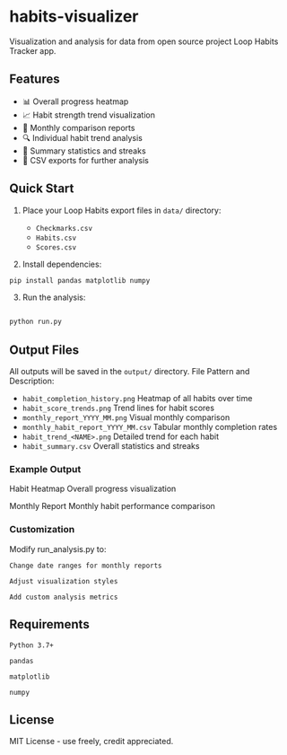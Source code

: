 # habits-visualizer

Visualization and analysis for data from open source project Loop Habits Tracker app.

## Features

- 📊 Overall progress heatmap
- 📈 Habit strength trend visualization
- 📅 Monthly comparison reports
- 🔍 Individual habit trend analysis
- 📝 Summary statistics and streaks
- 💾 CSV exports for further analysis

## Quick Start

1. Place your Loop Habits export files in `data/` directory:
   - `Checkmarks.csv`
   - `Habits.csv`
   - `Scores.csv`

2. Install dependencies:

```bash
pip install pandas matplotlib numpy
```  

3. Run the analysis:

```bash

python run.py
```

## Output Files

All outputs will be saved in the `output/` directory.
File Pattern and Description:

- `habit_completion_history.png` Heatmap of all habits over time
- `habit_score_trends.png` Trend lines for habit scores
- `monthly_report_YYYY_MM.png` Visual monthly comparison
- `monthly_habit_report_YYYY_MM.csv` Tabular monthly completion rates
- `habit_trend_<NAME>.png` Detailed trend for each habit
- `habit_summary.csv` Overall statistics and streaks

### Example Output

Habit Heatmap
Overall progress visualization

Monthly Report
Monthly habit performance comparison

### Customization

Modify run_analysis.py to:

    Change date ranges for monthly reports

    Adjust visualization styles

    Add custom analysis metrics

## Requirements

    Python 3.7+

    pandas

    matplotlib

    numpy

## License

MIT License - use freely, credit appreciated.
